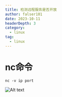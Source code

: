 ```yaml
---
title: 检测远程服务是否开放
author: falser101
date: 2023-10-11
headerDepth: 3
category:
  - linux
tag:
  - linux
---
```


# nc命令
```
nc -v ip port
```

![Alt text](/imgs/2023/1011/nc.png)